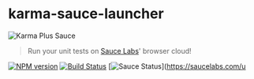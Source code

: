 # karma-sauce-launcher

![Karma Plus Sauce](/images/karma-plus-sauce.png)

> Run your unit tests on [Sauce Labs](https://saucelabs.com/)' browser cloud!

[![NPM version](https://badge.fury.io/js/karma-sauce-launcher.svg)](http://badge.fury.io/js/karma-sauce-launcher) [![Build Status](https://travis-ci.org/karma-runner/karma-sauce-launcher.svg?branch=doc)](https://travis-ci.org/karma-runner/karma-sauce-launcher) [![Sauce Status](https://saucelabs.com/buildstatus/karma-sauce-launcher)](https://saucelabs.com/u
